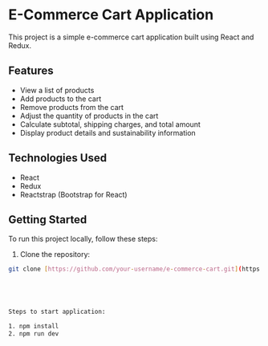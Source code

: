 
# E-Commerce Cart Application

This project is a simple e-commerce cart application built using React and Redux.

## Features

- View a list of products
- Add products to the cart
- Remove products from the cart
- Adjust the quantity of products in the cart
- Calculate subtotal, shipping charges, and total amount
- Display product details and sustainability information

## Technologies Used

- React
- Redux
- Reactstrap (Bootstrap for React)

## Getting Started

To run this project locally, follow these steps:

1. Clone the repository:

```bash
git clone [https://github.com/your-username/e-commerce-cart.git](https://github.com/suganyarajes/redux.git)





Steps to start application:

1. npm install
2. npm run dev
